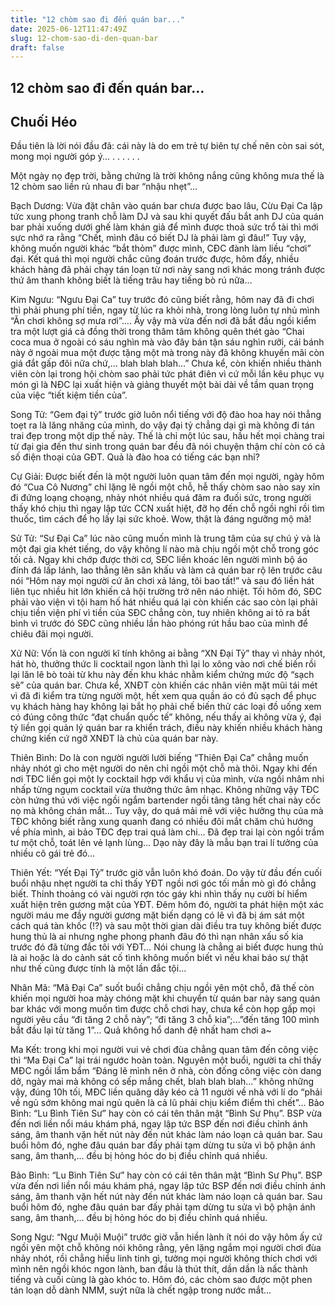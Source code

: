 ```yaml
---
title: "12 chòm sao đi đến quán bar..."
date: 2025-06-12T11:47:49Z
slug: 12-chom-sao-di-den-quan-bar
draft: false
---
```


## 12 chòm sao đi đến quán bar...

## Chuối Héo

Đầu tiên là lời nói đầu đã: cái này là do em trẻ tự biên tự chế nên còn sai sót, mong mọi người góp ý...
.
.
.
.
.
.
 
Một ngày nọ đẹp trời, bằng chứng là trời không nắng cũng không mưa thế là 12 chòm sao liền rủ nhau đi bar “nhậu nhẹt”…
 
Bạch Dương: Vừa đặt chân vào quán bar chưa được bao lâu, Cừu Đại Ca lập tức xung phong tranh chỗ làm DJ và sau khi quyết đấu bắt anh DJ của quán bar phải xuống dưới ghế làm khán giả để mình được thoả sức trổ tài thì mới sực nhớ ra rằng “Chết, mình đâu có biết DJ là phải làm gì đâu!” Tuy vậy, không muốn người khác “bắt thỏm” được mình, CĐC đành làm liều “chơi” đại. Kết quá thì mọi người chắc cũng đoán trước được, hôm đấy, nhiều khách hàng đã phải chạy tán loạn từ nơi này sang nơi khác mong tránh được thứ âm thanh không biết là tiếng trâu hay tiếng bò rú nữa…
 
Kim Ngưu: “Ngưu Đại Ca” tuy trước đó cũng biết rằng, hôm nay đã đi chơi thì phải phung phí tiền, ngay từ lúc ra khỏi nhà, trong lòng luôn tự nhủ mình “Ăn chơi không sợ mưa rơi”…. Ấy vậy mà vừa đến nơi đã bắt đầu ngồi kiểm tra một lượt giá cả đồng thời trong thâm tâm không quên thét gào “Chai coca mua ở ngoài có sáu nghìn mà vào đây bán tận sáu nghìn rưỡi, cái bánh này ở ngoài mua một được tặng một mà trong này đã không khuyến mãi còn giá đắt gấp đôi nữa chứ,… blah blah blah…” Chưa kể, còn khiến nhiều thành viên còn lại trong hội chòm sao phải tức phát điên vì cứ mỗi lần kêu phục vụ món gì là NĐC lại xuất hiện và giảng thuyết một bài dài về tầm quan trọng của việc “tiết kiệm tiền của”.
 
Song Tử: “Gem đại tỷ” trước giờ luôn nổi tiếng với độ đào hoa hay nói thẳng toẹt ra là lăng nhăng của mình, do vậy đại tỷ chẳng dại gì mà không đi tán trai đẹp trong một dịp thế này. Thế là chỉ một lúc sau, hầu hết mọi chàng trai từ đại gia đến thư sinh trong quán bar đều đã nói chuyện thậm chí còn có cả số điện thoại của GĐT. Quả là đào hoa có tiếng các bạn nhỉ?
 
Cự Giải: Được biết đến là một người luôn quan tâm đến mọi người, ngày hôm đó “Cua Cô Nương” chỉ lặng lẽ ngồi một chỗ, hễ thấy chòm sao nào say xỉn đi đứng loạng choạng, nhảy nhót nhiều quá đâm ra đuối sức, trong người thấy khó chịu thì ngay lập tức CCN xuất hiệt, đỡ họ đến chỗ ngồi nghỉ rồi tìm thuốc, tìm cách để họ lấy lại sức khoẻ. Wow, thật là đáng ngưỡng mộ mà!
 
Sử Tử: “Sư Đại Ca” lúc nào cũng muốn mình là trung tâm của sự chú ý và là một đại gia khét tiếng, do vậy không lí nào mà chịu ngồi một chỗ trong góc tối cả. Ngay khi chớp được thời cơ, SĐC liền khoác lên người mình bộ áo đính đá lấp lánh, lao thẳng lên sân khấu và làm cả quán bar rộ lên trước câu nói “Hôm nay mọi người cứ ăn chơi xả láng, tôi bao tất!” và sau đó liền hát liên tục nhiều hit lớn khiến cả hội trường trở nên náo nhiệt. Tối hôm đó, SĐC phải vào viện vì tội ham hố hát nhiều quá lại còn khiến các sao còn lại phải chịu tiền viện phí vì tiền của SĐC chẳng còn, tuy nhiên không ai tỏ ra bất bình vì trước đó SĐC cũng nhiều lần hào phóng rút hầu bao của mình để chiêu đãi mọi người.
 
Xử Nữ: Vốn là con người kĩ tính không ai bằng “XN Đại Tỷ” thay vì nhảy nhót, hát hò, thưởng thức li cocktail ngon lành thì lại lo xông vào nơi chế biến rồi lại lăn lê bò toài từ khu này đến khu khác nhằm kiểm chứng mức độ “sạch sẽ” của quán bar. Chưa kể, XNĐT còn khiến các nhân viên mặt mũi tái mét vì đã đi kiểm tra từng người một, hết xem qua quần áo có đủ sạch để phục vụ khách hàng hay không lại bắt họ phải chế biến thử các loại đồ uống xem có đúng công thức “đạt chuẩn quốc tế” không, nếu thấy ai không vừa ý, đại tỷ liền gọi quản lý quán bar ra khiển trách, điều này khiến nhiều khách hàng chứng kiến cứ ngỡ XNĐT là chủ của quán bar này.
 
Thiên Bình: Do là con người người lười biếng “Thiên Đại Ca” chẳng muốn nhảy nhót gì cho mệt người do nên chỉ ngồi một chỗ mà thôi. Ngay khi đến nơi TĐC liền gọi một ly cocktail hợp với khẩu vị của mình, vừa ngồi nhâm nhi nhấp từng ngụm cocktail vừa thưởng thức âm nhạc. Không những vậy TĐC còn hứng thú với việc ngồi ngắm bartender ngồi tâng tâng hết chai này cốc nọ mà không chán mắt… Tuy vậy, do quá mải mê với việc hưởng thụ của mà TĐC không biết rằng xung quanh đang có nhiều đôi mắt chăm chú hướng về phía mình, ai bảo TĐC đẹp trai quá làm chi… Đã đẹp trai lại còn ngồi trầm tư một chỗ, toát lên vẻ lạnh lùng… Dạo này đây là mẫu bạn trai lí tưởng của nhiều cô gái trẻ đó…
 
Thiên Yết: “Yết Đại Tỷ” trước giờ vẫn luôn khó đoán. Do vậy từ đầu đến cuối buổi nhậu nhẹt người ta chỉ thấy YĐT ngồi nơi góc tối mần mò gì đó chẳng biết. Thỉnh thoảng có vài người rợn tóc gáy khi nhìn thấy nụ cười bí hiểm xuất hiện trên gương mặt của YĐT. Đêm hôm đó, người ta phát hiện một xác người máu me đầy người gương mặt biến dạng có lẽ vì đã bị ám sát một cách quá tàn khốc (!?) và sau một thời gian dài điều tra tuy không biết được hung thủ là ai nhưng nghe phong phanh đâu đó thì nạn nhân xấu số kia trước đó đã từng đắc tôi với YĐT… Nói chung là chẳng ai biết được hung thủ là ai hoặc là do cảnh sát cố tình không muốn biết vì nếu khai báo sự thật như thế cũng được tính là một lần đắc tội…
 
Nhân Mã: “Mã Đại Ca” suốt buổi chẳng chịu ngồi yên một chỗ, đã thế còn khiến mọi người hoa mày chóng mặt khi chuyển từ quán bar này sang quán bar khác với mong muốn tìm được chỗ chơi hay, chưa kể còn họp gấp mọi người yêu cầu “đi tăng 2 chỗ này”; “đi tăng 3 chỗ kia”;…”đến tăng 100 mình bắt đầu lại từ tăng 1”… Quả không hổ danh đệ nhất ham chơi a~
 
Ma Kết: trong khi mọi người vui vẻ chơi đùa chẳng quan tâm đến công việc thì “Ma Đại Ca” lại trái ngước hoàn toàn. Nguyên một buổi, người ta chỉ thấy MĐC ngồi lẩm bẩm “Đáng lẽ mình nên ở nhà, còn đống công việc còn dang dở, ngày mai mà không có sếp mắng chết, blah blah blah…” không những vậy, đúng 10h tối, MĐC liền quăng dây kéo cả 11 người về nhà với lí do “phải về ngủ sớm không mai ngủ quên là cả lũ phải chịu kiểm điểm thì chết”…
Bảo Bình: “Lu Bình Tiên Sư” hay còn có cái tên thân mật “Bình Sư Phụ”. BSP vừa đến nơi liền nổi máu khám phá, ngay lập tức BSP đến nơi điều chỉnh ánh sáng, âm thanh vặn hết nút này đến nút khác làm náo loạn cả quán bar. Sau buổi hôm đó, nghe đâu quán bar đấy phải tạm dừng tu sửa vì bộ phận ánh sang, âm thanh,… đều bị hỏng hóc do bị điều chỉnh quá nhiều.
 
Bảo Bình: “Lu Bình Tiên Sư” hay còn có cái tên thân mật “Bình Sư Phụ”. BSP vừa đến nơi liền nổi máu khám phá, ngay lập tức BSP đến nơi điều chỉnh ánh sáng, âm thanh vặn hết nút này đến nút khác làm náo loạn cả quán bar. Sau buổi hôm đó, nghe đâu quán bar đấy phải tạm dừng tu sửa vì bộ phận ánh sang, âm thanh,… đều bị hỏng hóc do bị điều chỉnh quá nhiều.

Song Ngư: “Ngư Muội Muội” trước giờ vẫn hiền lành ít nói do vậy hôm ấy cứ ngồi yên một chỗ không nói không rằng, yên lặng ngắm mọi người chơi đùa nhảy nhót, rồi chẳng hiểu linh tinh gì, tưởng mọi người không thích chơi với mình nên ngồi khóc ngon lành, ban đầu là thút thít, dần dần là nấc thành tiếng và cuối cùng là gào khóc to. Hôm đó, các chòm sao được một phen tán loạn dỗ dành NMM, suýt nữa là chết ngập trong nước mắt…